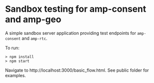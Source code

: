 # Sandbox testing for amp-consent and amp-geo

A simple sandbox server application providing test endpoints for `amp-consent` and `amp-rtc`.  

To run:
```
> npm install
> npm start
```

Navigate to http://localhost:3000/basic_flow.html. See public folder for examples. 
